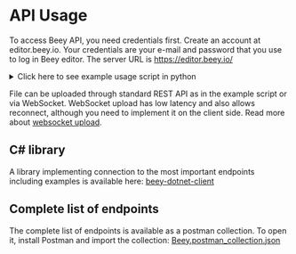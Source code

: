 
API Usage
=========

To access Beey API, you need credentials first. Create an account at editor.beey.io. Your credentials are your e-mail and password that you use to log in Beey editor. The server URL is https://editor.beey.io/

<details>
<summary>Click here to see example usage script in python</summary>

```py
#!/usr/bin/python3
import requests
import json
import argparse
import os
import time
import sys

def load_credentials():
    try:
        with open('credentials.txt') as credentials:
            server = next(credentials)[:-1]
            email = next(credentials)[:-1]
            password = next(credentials)[:-1]
    except Exception:
        print('failed to read credentials')
        print('create file credentials.txt containing three lines: server address, email, password')
        sys.exit(1)
    return [server, email, password]

def login(server, email, password):
    url = server + '/API/Login'

    querystring = {'email':email, 'password':password}

    payload = ''
    headers = {
        'cache-control': 'no-cache',
    }

    response = requests.request('POST', url, data=payload, headers=headers, params=querystring)
    if response.status_code != 200:
        print('login failed' + str(response.status_code) + ' ' + response.text)
        raise Exception('login failed')
    return response.json()['Token']


def create_project(name, token):
    url = server + '/API/Project'
    payload = {
        'Name': name,
        'CustomPath': ''
    }
    payload = json.dumps(payload)
    headers = {
        'Authorization': token,
        'Content-Type': 'application/json'
    }
    response = requests.request('POST', url, headers=headers, data=payload)
    if response.status_code != 200:
        print('creating project failed' + str(response.status_code) + ' ' + response.text)
        raise Exception('create project failed')
    return response.json()['Id'], response.json()['AccessToken']


def upload_file(fname, auth_token, project_id):
    file_size = os.path.getsize(fname)
    url = f'{server}/API/Project/{project_id}/Files/UploadMediaFile?fileSize={file_size}'

    payload = {}
    files = [
        ('name', open(fname, 'rb'))
    ]
    headers = {
        'Authorization': auth_token
    }

    response = requests.request('POST', url, headers=headers, data=payload, files=files)
    if response.status_code != 200:
        print('file upload failed' + str(response.status_code) + ' ' + response.text)
        raise Exception('file upload failed')

def transcribe_file(auth_token, project_id, language):
    url = f'{server}/API/Project/Queue/Enqueue?projectId={project_id}&lang={language}&transcriptionProfile=default'
    print(url)
    payload = {}
    files = {}
    headers = {
      'Authorization': auth_token
    }
    response = requests.request('GET', url, headers=headers, data=payload, files=files)
    if response.status_code != 200:
        # something unexpected happened
        print('enqueue failed ' + str(response.status_code) + ' ' + response.text)
        raise Exception('failed to transcribe')

# acquires trsx (xml output of the ASR including transcription with timestamps)
def download_original_trsx(auth_token, project_id):
    url = f'{server}/API/Project/{project_id}/Files/OriginalTrsx'
    payload  = {}
    headers = {
        'Authorization': auth_token,
        'Content-Type': 'application/json'
    }

    response = requests.request('GET', url, headers=headers, data = payload)
    print(response)
    return response.text

def get_subtitles(auth_token, project_id):
    url = f'{server}/API/Project/{project_id}/Export?formatId=srt'

    payload = {}
    headers = {
      'Authorization': auth_token,
      'Content-Type': 'application/json; charset=utf-8'
    }

    response = requests.request('GET', url, headers=headers, data = payload)
    response.encoding = 'utf-8'
    print(response)
    return response.text


# Wait until transcription is complete
def wait_for_trsx(auth_token, project_id):
    print('poll for trsx:')
    url = server + f'/API/Project/{project_id}'

    payload = {}
    headers = {
        'Authorization': auth_token,
        'Content-Type': 'application/json'
    }
    originalTrsxId = None
    for i in range(240): # give up after 2 hours
        response = requests.request('GET', url, headers=headers, data = payload)
        originalTrsxId = response.json()['OriginalTrsxId']
        if originalTrsxId != None:
            print('trsx available - transcription ended')
            return True
        print('trsx not yet available, retrying in 30 s...')
        time.sleep(30)
    print('transcription timed out')
    return False

def save_file(content, name):
    with open(name, 'w', encoding='utf-8') as output_file:
        output_file.write(content)


if (__name__ == '__main__'):
    parser = argparse.ArgumentParser()
    parser.add_argument('recording')
    parser.add_argument('output')
    parser.add_argument('--language', default='cs-CZ')
    parser.add_argument('--subtitles', action='store_true')
    args = parser.parse_args()

    server, email, password = load_credentials()

    print('login...')
    auth_token = login(server, email, password)

    print('creating project...')
    project_id, access_token = create_project('api ' + args.recording, token=auth_token)

    print('uploading file...')
    upload_file(args.recording, auth_token, project_id)

    print('requesting transcription...')
    transcribe_file(auth_token, project_id, args.language)

    print('waiting for trsx...')
    wait_for_trsx(auth_token, project_id)
    
    print('saving...')
    if (args.subtitles):
      subtitles = get_subtitles(auth_token, project_id)
      save_file(subtitles, args.output)
      print('subtitles saved to: ' + args.output)
    else:
      trsx = download_original_trsx(auth_token, project_id)
      save_file(trsx, args.output)
      print('trsx saved to: ' + args.output)
    print('done.')
```
</details>

File can be uploaded through standard REST API as in the example script or via WebSocket. WebSocket upload has low latency and also allows reconnect, although you need to implement it on the client side. Read more about [websocket upload](https://github.com/newtontechnologies/beey-data-exchange-model/blob/master/docs/websocket-upload.md).

C# library
----------

A library implementing connection to the most important endpoints including examples is available here: [beey-dotnet-client](https://github.com/newtontechnologies/beey-dotnet-client)

Complete list of endpoints 
--------------------------

The complete list of endpoints is available as a postman collection. To open it, install Postman and import the collection: [Beey.postman_collection.json](https://github.com/newtontechnologies/beey-data-exchange-model/blob/master/Beey.postman_collection.json)
